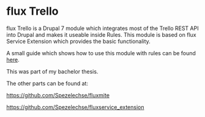 flux Trello
==========

flux Trello is a Drupal 7 module which integrates most of the Trello REST API into Drupal and makes it useable inside Rules. This module is based on flux Service Extension which provides the basic functionality.

A small guide which shows how to use this module with rules can be found [here](https://github.com/Spezelechse/fluxmite/blob/master/Fluxmite%20Rules%20Guide.pdf).

This was part of my bachelor thesis.

The other parts can be found at:

https://github.com/Spezelechse/fluxmite

https://github.com/Spezelechse/fluxservice_extension

